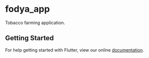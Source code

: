 # fodya_app

Tobacco farming application.

## Getting Started

For help getting started with Flutter, view our online
[documentation](https://flutter.io/).
